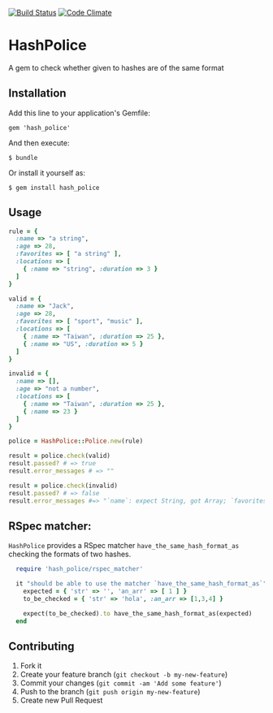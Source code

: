 [![Build Status](https://travis-ci.org/mz026/hash_police.svg?branch=master)](https://travis-ci.org/mz026/hash_police)
[![Code Climate](https://codeclimate.com/github/mz026/hash_police/badges/gpa.svg)](https://codeclimate.com/github/mz026/hash_police)

# HashPolice
A gem to check whether given to hashes are of the same format

## Installation

Add this line to your application's Gemfile:

    gem 'hash_police'

And then execute:

    $ bundle

Or install it yourself as:

    $ gem install hash_police

## Usage

```ruby
rule = {
  :name => "a string",
  :age => 28,
  :favorites => [ "a string" ],
  :locations => [
    { :name => "string", :duration => 3 }
  ]
}

valid = {
  :name => "Jack",
  :age => 28,
  :favorites => [ "sport", "music" ],
  :locations => [
    { :name => "Taiwan", :duration => 25 },
    { :name => "US", :duration => 5 }
  ]
}

invalid = {
  :name => [],
  :age => "not a number",
  :locations => [
    { :name => "Taiwan", :duration => 25 },
    { :name => 23 }
  ]
}

police = HashPolice::Police.new(rule)

result = police.check(valid)
result.passed? # => true
result.error_messages # => ""

result = police.check(invalid)
result.passed? # => false
result.error_messages #=> "`name`: expect String, got Array; `favorites`: missing; `locations.1.name`: expect String, got Array; `locations.1.duration`: missing"
```

## RSpec matcher:

`HashPolice` provides a RSpec matcher `have_the_same_hash_format_as` checking the formats of two hashes.

```ruby
  require 'hash_police/rspec_matcher'

  it "should be able to use the matcher `have_the_same_hash_format_as`" do
    expected = { 'str' => '', 'an_arr' => [ 1 ] }
    to_be_checked = { 'str' => 'hola', :an_arr => [1,3,4] }

    expect(to_be_checked).to have_the_same_hash_format_as(expected)
  end
```

## Contributing

1. Fork it
2. Create your feature branch (`git checkout -b my-new-feature`)
3. Commit your changes (`git commit -am 'Add some feature'`)
4. Push to the branch (`git push origin my-new-feature`)
5. Create new Pull Request
